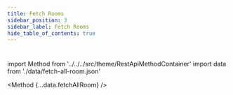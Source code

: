 ```yaml
---
title: Fetch Rooms 
sidebar_position: 3
sidebar_label: Fetch Rooms
hide_table_of_contents: true
---
```


#

import Method from '../../../src/theme/RestApiMethodContainer'
import data from './data/fetch-all-room.json'

<Method
{...data.fetchAllRoom}
/>

